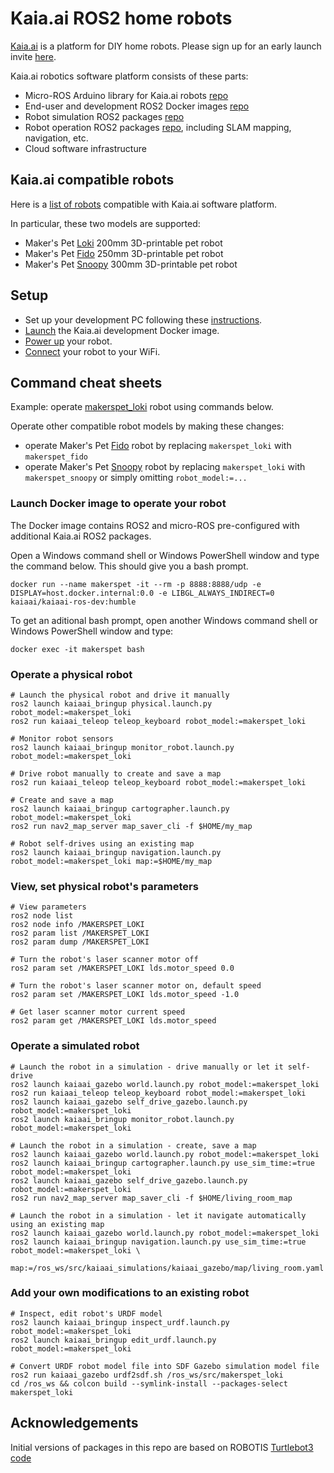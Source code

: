 # Kaia.ai ROS2 home robots

[Kaia.ai](https://kaia.ai) is a platform for DIY home robots. Please sign up for an early launch invite [here](https://remake.ai).

Kaia.ai robotics software platform consists of these parts:
- Micro-ROS Arduino library for Kaia.ai robots [repo](https://github.com/kaiaai/micro_ros_arduino_kaia)
- End-user and development ROS2 Docker images [repo](https://github.com/kaiaai/docker)
- Robot simulation ROS2 packages [repo](https://github.com/kaiaai/kaiaai_simulations)
- Robot operation ROS2 packages [repo](https://github.com/kaiaai/kaiaai), including SLAM mapping, navigation, etc.
- Cloud software infrastructure

## Kaia.ai compatible robots
Here is a [list of robots](https://github.com/topics/kaiaai-robot) compatible with Kaia.ai software platform.

In particular, these two models are supported:
- Maker's Pet [Loki](https://github.com/makerspet/makerspet_loki) 200mm 3D-printable pet robot
- Maker's Pet [Fido](https://github.com/makerspet/makerspet_fido) 250mm 3D-printable pet robot
- Maker's Pet [Snoopy](https://github.com/makerspet/makerspet_snoopy) 300mm 3D-printable pet robot

## Setup
- Set up your development PC following these
[instructions](https://github.com/kaiaai/kaiaai_simulations#your-pc-setup).
- [Launch](https://github.com/kaiaai/kaiaai_simulations/blob/main/README.md#launch-the-development-docker-image)
the Kaia.ai development Docker image.
- [Power up](https://github.com/makerspet/makerspet_snoopy/tree/main/firmware) your robot.
- [Connect](https://github.com/makerspet/makerspet_snoopy/tree/main/firmware) your robot to your WiFi.


## Command cheat sheets

Example: operate [makerspet_loki](https://github.com/makerspet/makerspet_loki) robot using commands below.

Operate other compatible robot models by making these changes:
- operate Maker's Pet [Fido](https://github.com/makerspet/makerspet_fido) robot by replacing `makerspet_loki`
with `makerspet_fido`
- operate Maker's Pet [Snoopy](https://github.com/makerspet/makerspet_fido) robot by replacing `makerspet_loki`
with `makerspet_snoopy` or simply omitting `robot_model:=...`

### Launch Docker image to operate your robot

The Docker image contains ROS2 and micro-ROS pre-configured with additional Kaia.ai ROS2 packages.

Open a Windows command shell or Windows PowerShell window and type the command below. This should give you a bash prompt.
```
docker run --name makerspet -it --rm -p 8888:8888/udp -e DISPLAY=host.docker.internal:0.0 -e LIBGL_ALWAYS_INDIRECT=0 kaiaai/kaiaai-ros-dev:humble
```

To get an aditional bash prompt, open another Windows command shell or Windows PowerShell window and type:
```
docker exec -it makerspet bash
```

### Operate a physical robot
```
# Launch the physical robot and drive it manually
ros2 launch kaiaai_bringup physical.launch.py robot_model:=makerspet_loki
ros2 run kaiaai_teleop teleop_keyboard robot_model:=makerspet_loki

# Monitor robot sensors
ros2 launch kaiaai_bringup monitor_robot.launch.py robot_model:=makerspet_loki

# Drive robot manually to create and save a map
ros2 run kaiaai_teleop teleop_keyboard robot_model:=makerspet_loki

# Create and save a map
ros2 launch kaiaai_bringup cartographer.launch.py robot_model:=makerspet_loki
ros2 run nav2_map_server map_saver_cli -f $HOME/my_map

# Robot self-drives using an existing map
ros2 launch kaiaai_bringup navigation.launch.py robot_model:=makerspet_loki map:=$HOME/my_map
```

### View, set physical robot's parameters
```
# View parameters
ros2 node list
ros2 node info /MAKERSPET_LOKI
ros2 param list /MAKERSPET_LOKI
ros2 param dump /MAKERSPET_LOKI

# Turn the robot's laser scanner motor off
ros2 param set /MAKERSPET_LOKI lds.motor_speed 0.0

# Turn the robot's laser scanner motor on, default speed
ros2 param set /MAKERSPET_LOKI lds.motor_speed -1.0

# Get laser scanner motor current speed
ros2 param get /MAKERSPET_LOKI lds.motor_speed
```

### Operate a simulated robot

```
# Launch the robot in a simulation - drive manually or let it self-drive
ros2 launch kaiaai_gazebo world.launch.py robot_model:=makerspet_loki
ros2 run kaiaai_teleop teleop_keyboard robot_model:=makerspet_loki
ros2 launch kaiaai_gazebo self_drive_gazebo.launch.py robot_model:=makerspet_loki
ros2 launch kaiaai_bringup monitor_robot.launch.py robot_model:=makerspet_loki

# Launch the robot in a simulation - create, save a map
ros2 launch kaiaai_gazebo world.launch.py robot_model:=makerspet_loki
ros2 launch kaiaai_bringup cartographer.launch.py use_sim_time:=true robot_model:=makerspet_loki
ros2 launch kaiaai_gazebo self_drive_gazebo.launch.py robot_model:=makerspet_loki
ros2 run nav2_map_server map_saver_cli -f $HOME/living_room_map

# Launch the robot in a simulation - let it navigate automatically using an existing map
ros2 launch kaiaai_gazebo world.launch.py robot_model:=makerspet_loki
ros2 launch kaiaai_bringup navigation.launch.py use_sim_time:=true robot_model:=makerspet_loki \
  map:=/ros_ws/src/kaiaai_simulations/kaiaai_gazebo/map/living_room.yaml
```

### Add your own modifications to an existing robot

```
# Inspect, edit robot's URDF model
ros2 launch kaiaai_bringup inspect_urdf.launch.py robot_model:=makerspet_loki
ros2 launch kaiaai_bringup edit_urdf.launch.py robot_model:=makerspet_loki

# Convert URDF robot model file into SDF Gazebo simulation model file
ros2 run kaiaai_gazebo urdf2sdf.sh /ros_ws/src/makerspet_loki
cd /ros_ws && colcon build --symlink-install --packages-select makerspet_loki
```

## Acknowledgements
Initial versions of packages in this repo are based on ROBOTIS
[Turtlebot3 code](https://github.com/ROBOTIS-GIT/turtlebot3)
